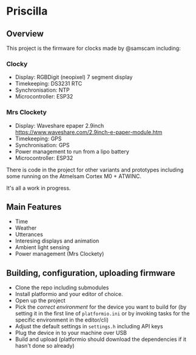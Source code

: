 # Priscilla

## Overview

This project is the firmware for clocks made by @samscam including:

### Clocky
* Display: RGBDigit (neopixel) 7 segment display
* Timekeeping: DS3231 RTC
* Synchronisation: NTP
* Microcontroller: ESP32

### Mrs Clockety
* Display: Waveshare epaper 2.9inch https://www.waveshare.com/2.9inch-e-paper-module.htm
* Timekeeping: GPS
* Synchronisation: GPS
* Power management to run from a lipo battery
* Microcontroller: ESP32

There is code in the project for other variants and prototypes including some running on the Atmelsam Cortex M0 + ATWINC.

It's all a work in progress.

## Main Features

* Time
* Weather
* Utterances
* Interesing displays and animation
* Ambient light sensing
* Power management (Mrs Clockety)

## Building, configuration, uploading firmware

* Clone the repo including submodules
* Install platformio and your editor of choice.
* Open up the project
* Pick the *correct environment* for the device you want to build for (by setting it in the first line of `platformio.ini` or by invoking tasks for the specific environment in the editor/cli)
* Adjust the default settings in `settings.h` including API keys
* Plug the device in to your machine over USB
* Build and upload (platformio should download the dependencies if it hasn't done so already)

